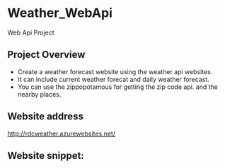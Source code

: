 # Weather_WebApi
Web Api Project

## Project Overview
- Create a weather forecast website using the weather api websites.
- It can include current weather forecat and daily weather forecast.
- You can use the zippopotamous for getting the zip code api. and the nearby places.

## Website address
http://rdcweather.azurewebsites.net/

## Website snippet:
